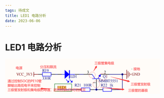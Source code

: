 ```yaml
---
tags: 待成文  
title: LED1 电路分析
date: 2023-06-06
---
```

# LED1 电路分析

![](assets/20230606102914804.png)



